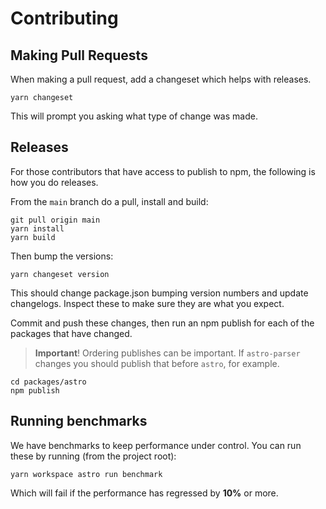 # Contributing

## Making Pull Requests

When making a pull request, add a changeset which helps with releases.

```shell
yarn changeset
```

This will prompt you asking what type of change was made.

## Releases

For those contributors that have access to publish to npm, the following is how you do releases.

From the `main` branch do a pull, install and build:

```shell
git pull origin main
yarn install
yarn build
```

Then bump the versions:

```shell
yarn changeset version
```

This should change package.json bumping version numbers and update changelogs. Inspect these to make sure they are what you expect.

Commit and push these changes, then run an npm publish for each of the packages that have changed.

> **Important**! Ordering publishes can be important. If `astro-parser` changes you should publish that before `astro`, for example.

```shell
cd packages/astro
npm publish
```

## Running benchmarks

We have benchmarks to keep performance under control. You can run these by running (from the project root):

```shell
yarn workspace astro run benchmark
```

Which will fail if the performance has regressed by __10%__ or more.